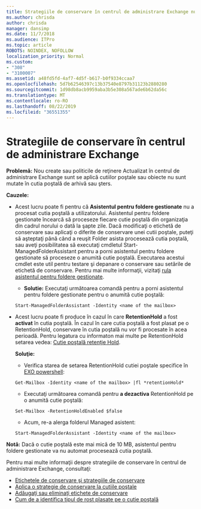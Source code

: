 ```yaml
---
title: Strategiile de conservare în centrul de administrare Exchange nu de lucru
ms.author: chrisda
author: chrisda
manager: dansimp
ms.date: 11/7/2018
ms.audience: ITPro
ms.topic: article
ROBOTS: NOINDEX, NOFOLLOW
localization_priority: Normal
ms.custom:
- "308"
- "3100007"
ms.assetid: a48fd5fd-4af7-4d5f-b617-b0f9334ccaa7
ms.openlocfilehash: 5d7b62546397c13b37540e8797b31123b2880280
ms.sourcegitcommit: 1d98db8acb9959aba3b5e308a567ade6b62da56c
ms.translationtype: MT
ms.contentlocale: ro-RO
ms.lasthandoff: 08/22/2019
ms.locfileid: "36551355"
---
```

# <a name="retention-policies-in-exchange-admin-center"></a>Strategiile de conservare în centrul de administrare Exchange

 **Problemă:** Nou create sau politicile de reţinere Actualizat în centrul de administrare Exchange sunt se aplică cutiilor poştale sau obiecte nu sunt mutate în cutia poştală de arhivă sau şters. 
  
 **Cauzele:**
  
- Acest lucru poate fi pentru că **Asistentul pentru foldere gestionate** nu a procesat cutia poştală a utilizatorului. Asistentul pentru foldere gestionate încearcă să proceseze fiecare cutie poştală din organizaţia din cadrul norului o dată la şapte zile. Dacă modificaţi o etichetă de conservare sau aplicaţi o diferite de conservare unei cutii poştale, puteţi să aşteptaţi până când a reuşit Folder asista procesează cutia poştală, sau aveţi posibilitatea să executaţi cmdletul Start-ManagedFolderAssistant pentru a porni asistentul pentru foldere gestionate să proceseze o anumită cutie poştală. Executarea acestui cmdlet este util pentru testare şi depanare o conservare sau setările de etichetă de conservare. Pentru mai multe informaţii, vizitaţi [rula asistentul pentru foldere gestionate](https://msdn.microsoft.com/library/gg271153%28v=exchsrvcs.149%29.aspx#managedfolderassist).
    
  - **Solutie:** Executaţi următoarea comandă pentru a porni asistentul pentru foldere gestionate pentru o anumită cutie poştală:
    
  ```
  Start-ManagedFolderAssistant -Identity <name of the mailbox>
  ```

- Acest lucru poate fi produce în cazul în care **RetentionHold** a fost **activat** în cutia poştală. În cazul în care cutia poştală a fost plasat pe o RetentionHold, conservare în cutia poştală nu vor fi procesate în acea perioadă. Pentru legatura cu informaton mai multe pe RetentionHold setarea vedea: [Cutie poştală retenţie Hold](https://docs.microsoft.com/exchange/security-and-compliance/messaging-records-management/mailbox-retention-hold).
    
    **Soluţie:**
    
  - Verifica starea de setarea RetentionHold cutiei poştale specifice în [EXO powershell](https://docs.microsoft.com/powershell/exchange/exchange-online/connect-to-exchange-online-powershell/connect-to-exchange-online-powershell?view=exchange-ps):
    
  ```
  Get-Mailbox -Identity <name of the mailbox> |fl *retentionHold*
  ```

  - Executaţi următoarea comandă pentru **a dezactiva** RetentionHold pe o anumită cutie poştală:
    
  ```
  Set-Mailbox -RetentionHoldEnabled $false
  ```

  - Acum, re-a alerga folderul Managed asistent:
    
  ```
  Start-ManagedFolderAssistant -Identity <name of the mailbox>
  ```

 **Notă:** Dacă o cutie poştală este mai mică de 10 MB, asistentul pentru foldere gestionate va nu automat procesează cutia poştală.
 
Pentru mai multe informaţii despre strategiile de conservare în centrul de administrare Exchange, consultaţi:
- [Etichetele de conservare şi strategiile de conservare](https://docs.microsoft.com/exchange/security-and-compliance/messaging-records-management/retention-tags-and-policies)
- [Aplica o strategie de conservare la cutiile poştale](https://docs.microsoft.com/exchange/security-and-compliance/messaging-records-management/apply-retention-policy)
- [Adăugaţi sau eliminaţi etichete de conservare](https://docs.microsoft.com/exchange/security-and-compliance/messaging-records-management/add-or-remove-retention-tags)
- [Cum de a identifica tipul de rost plasate pe o cutie poştală](https://docs.microsoft.com/office365/securitycompliance/identify-a-hold-on-an-exchange-online-mailbox)
